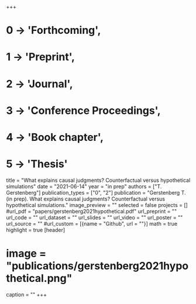 +++
# 0 -> 'Forthcoming',
# 1 -> 'Preprint',
# 2 -> 'Journal',
# 3 -> 'Conference Proceedings',
# 4 -> 'Book chapter',
# 5 -> 'Thesis'

title = "What explains causal judgments? Counterfactual versus hypothetical simulations"
date = "2021-06-14"
year = "in prep"
authors = ["T. Gerstenberg"]
publication_types = ["0", "2"]
publication = "Gerstenberg T. (in prep). What explains causal judgments? Counterfactual versus hypothetical simulations."
image_preview = ""
selected = false
projects = []
#url_pdf = "papers/gerstenberg2021hypothetical.pdf"
url_preprint = ""
url_code = ""
url_dataset = ""
url_slides = ""
url_video = ""
url_poster = ""
url_source = ""
#url_custom = [{name = "Github", url = ""}]
math = true
highlight = true
[header]
# image = "publications/gerstenberg2021hypothetical.png"
caption = ""
+++